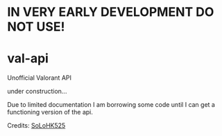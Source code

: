 # IN VERY EARLY DEVELOPMENT DO NOT USE!

# val-api
Unofficial Valorant API

under construction...


Due to limited documentation I am borrowing some code until I can get a functioning version of the api.

Credits: [SoLoHK525](https://github.com/SoLoHK525/valorant-api)